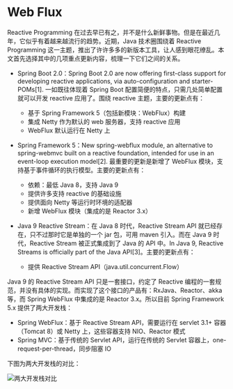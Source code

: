 # Web Flux

Reactive Programming 在过去早已有之，并不是什么新鲜事物。但是在最近几年，它似乎有着越来越流行的趋势。近期，Java 技术圈围绕着 Reactive Programming 这一主题，推出了许许多多的新版本工具，让人感到眼花缭乱。本文首先选择其中的几项重点更新内容，梳理一下它们之间的关系。

- Spring Boot 2.0：Spring Boot 2.0 are now offering first-class support for developing reactive applications, via auto-configuration and starter-POMs[1]. 一如既往体现着 Spring Boot 配置简便的特点，只需几处简单配置就可以开发 reactive 应用了。围绕 reactive 主题，主要的更新点有：

  - 基于 Spring Framework 5（包括新模块：WebFlux）构建
  - 集成 Netty 作为默认的 web 服务器，支持 reactive 应用
  - WebFlux 默认运行在 Netty 上

- Spring Framework 5：New spring-webflux module, an alternative to spring-webmvc built on a reactive foundation, intended for use in an event-loop execution model[2]. 最重要的更新是新增了 WebFlux 模块，支持基于事件循环的执行模型。主要的更新点有：

  - 依赖：最低 Java 8，支持 Java 9
  - 提供许多支持 reactive 的基础设施
  - 提供面向 Netty 等运行时环境的适配器
  - 新增 WebFlux 模块（集成的是 Reactor 3.x）

- Java 9 Reactive Stream：在 Java 8 时代，Reactive Stream API 就已经存在，只不过那时它是单独的一个 jar 包，可用 maven 引入。而在 Java 9 时代，Reactive Stream 被正式集成到了 Java 的 API 中。In Java 9, Reactive Streams is officially part of the Java API[3]。主要的更新点有：

  - 提供 Reactive Stream API（java.util.concurrent.Flow）

Java 9 的 Reactive Stream API 只是一套接口，约定了 Reactive 编程的一套规范，并没有具体的实现。而实现了这个接口的产品有：RxJava、Reactor、akka 等，而 Spring WebFlux 中集成的是 Reactor 3.x。所以目前 Spring Framework 5.x 提供了两大开发栈：

- Spring WebFlux：基于 Reactive Stream API，需要运行在 servlet 3.1+ 容器（Tomcat 8）或 Netty 上，这些容器支持 NIO、Reactor 模式
- Spring MVC：基于传统的 Servlet API，运行在传统的 Servlet 容器上，one-request-per-thread，同步阻塞 IO

下图为两大开发栈的对比：

![两大开发栈对比](https://s3.ax1x.com/2021/02/28/6CgvLT.png)

